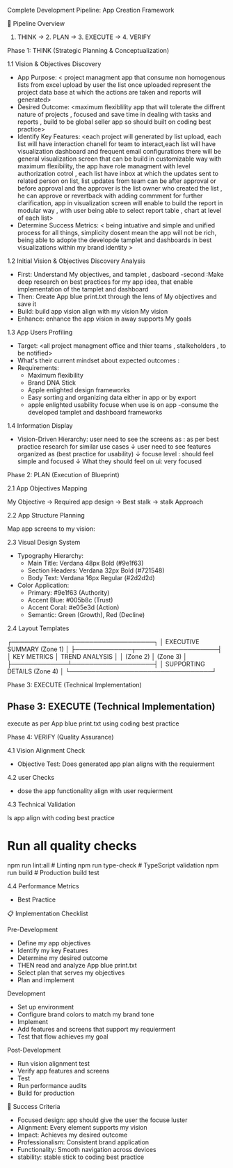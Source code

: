 Complete Development Pipeline: App Creation Framework

  🚀 Pipeline Overview

  1. THINK → 2. PLAN → 3. EXECUTE → 4. VERIFY

  Phase 1: THINK (Strategic Planning & Conceptualization)

  1.1 Vision & Objectives Discovery

  - App Purpose: < project managment app that consume non homogenous lists from excel upload by user the list once uploaded represent the project data base at which the actions are taken and reports will generated>  
  - Desired Outcome: <maximum flexiblility app that will tolerate the diffrent nature of projects , focused and save time in dealing with tasks and reports , build to be global seller app so should built on coding best practice>
  - Identify Key Features: <each project will generated by list upload, each list will have interaction chanell for team to interact,each list will have visualization dashboard and frequent email configurations there will be general visualization screen that can be build in customizable way with maximum flexibility, the app have role managment with level authorization cotrol , each list have inbox at which the updates sent to related person on list, list updates from team can be after approval or before approval and the approver is the list owner who created the list , he can approve or revertback with adding commment for further clarification, app in visualization screen will enable to build the report in modular way , with user being able to select report table , chart at level of each list>
  - Determine Success Metrics: < being intuative and simple and unified process for all things, simplicity dosent mean the app will not be rich, being able to adopte the developde tamplet and dashboards in best visualizations within my brand identity >

  1.2 Initial Vision & Objectives Discovery Analysis

  - First: Understand My objectives, and tamplet , dasboard
  -second :Make deep research on best practices for my app idea, that enable implementation of the tamplet and dashboard 
  - Then: Create App blue print.txt through the lens of My objectives and save it 
  - Build: build app vision align with my vision My vision
  - Enhance: enhance the app vision in away supports My goals

  1.3 App Users Profiling

  - Target: <all project managment office and thier teams , stalkeholders , to be notified>
  - What's their current mindset about expected outcomes : <Very intuative powerfull tool on global bench mark of industry>
  - Requirements:
    - Maximum flexibility
    - Brand DNA Stick
    - Apple enlighted design frameworks
    - Easy sorting and organizing data either in app or by export
    - apple enlighted usability focuse when use is on app
    -consume the developed tamplet and dashboard frameworks 

  1.4 Information Display

  - Vision-Driven Hierarchy:
 user need to see the screens as  : as per best practice research for similar use cases
       ↓
  user need to see features organized as  (best practice for usability)
       ↓
focuse level : should feel simple and focused 
       ↓
What they should feel on ui: very focused

  Phase 2: PLAN (Execution of Blueprint)

  2.1 App Objectives Mapping

  My Objective → Required app design → Best stalk → stalk  Approach
  

  2.2 App Structure Planning

  Map app screens to my vision:

  2.3 Visual Design System

  - Typography Hierarchy:
    - Main Title: Verdana 48px Bold (#9e1f63)
    - Section Headers: Verdana 32px Bold (#721548)
    - Body Text: Verdana 16px Regular (#2d2d2d)
  - Color Application:
    - Primary: #9e1f63 (Authority)
    - Accent Blue: #005b8c (Trust)
    - Accent Coral: #e05e3d (Action)
    - Semantic: Green (Growth), Red (Decline)

  2.4 Layout Templates

  ┌─────────────────────────────────┐
  │  EXECUTIVE SUMMARY (Zone 1)     │
  ├─────────────┬───────────────────┤
  │ KEY METRICS │ TREND ANALYSIS    │
  │  (Zone 2)   │    (Zone 3)       │
  ├─────────────┴───────────────────┤
  │     SUPPORTING DETAILS (Zone 4)  │
  └─────────────────────────────────┘

  Phase 3: EXECUTE (Technical Implementation)

  ## Phase 3: EXECUTE (Technical Implementation)

execute as per App blue print.txt using coding best practice

  Phase 4: VERIFY (Quality Assurance)

  4.1 Vision Alignment Check

  - Objective Test: Does generated app plan aligns with the requierment

  4.2 user Checks

  - dose the app functionality align with user requierment

  4.3 Technical Validation
  
  Is app align with coding best practice 

  # Run all quality checks
  npm run lint:all      # Linting
  npm run type-check    # TypeScript validation
  npm run build         # Production build test

  4.4 Performance Metrics

  - Best Practice

  📋 Implementation Checklist

  Pre-Development

  - Define my app objectives
  - Identify my key Features
  - Determine my desired outcome
  - THEN read and analyze App blue print.txt
  - Select plan that serves my objectives
  - Plan and implement

  Development

  - Set up  environment
  - Configure brand colors to match my brand tone
  - Implement 
  - Add features and screens that support my requierment
  - Test that flow achieves my goal

  Post-Development

  - Run vision alignment test
  - Verify app features and screens
  - Test 
  - Run performance audits
  - Build for production

  🎯 Success Criteria

  - Focused design: app should give the user the focuse luster
  - Alignment: Every element supports my vision
  - Impact: Achieves my desired outcome
  - Professionalism: Consistent brand application
  - Functionality: Smooth navigation across devices
  - stability: stable stick to coding best practice
